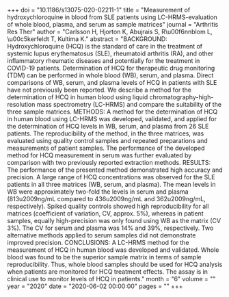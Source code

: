 +++
doi = "10.1186/s13075-020-02211-1"
title = "Measurement of hydroxychloroquine in blood from SLE patients using LC-HRMS-evaluation of whole blood, plasma, and serum as sample matrices"
journal = "Arthritis Res Ther"
author = "Carlsson H, Hjorton K, Abujrais S, R\u00f6nnblom L, \u00c5kerfeldt T, Kultima K."
abstract = "BACKGROUND: Hydroxychloroquine (HCQ) is the standard of care in the treatment of systemic lupus erythematosus (SLE), rheumatoid arthritis (RA), and other inflammatory rheumatic diseases and potentially for the treatment in COVID-19 patients. Determination of HCQ for therapeutic drug monitoring (TDM) can be performed in whole blood (WB), serum, and plasma. Direct comparisons of WB, serum, and plasma levels of HCQ in patients with SLE have not previously been reported. We describe a method for the determination of HCQ in human blood using liquid chromatography-high-resolution mass spectrometry (LC-HRMS) and compare the suitability of the three sample matrices. METHODS: A method for the determination of HCQ in human blood using LC-HRMS was developed, validated, and applied for the determination of HCQ levels in WB, serum, and plasma from 26 SLE patients. The reproducibility of the method, in the three matrices, was evaluated using quality control samples and repeated preparations and measurements of patient samples. The performance of the developed method for HCQ measurement in serum was further evaluated by comparison with two previously reported extraction methods. RESULTS: The performance of the presented method demonstrated high accuracy and precision. A large range of HCQ concentrations was observed for the SLE patients in all three matrices (WB, serum, and plasma). The mean levels in WB were approximately two-fold the levels in serum and plasma (813u2009ng/mL compared to 436u2009ng/mL and 362u2009ng/mL, respectively). Spiked quality controls showed high reproducibility for all matrices (coefficient of variation, CV, approx. 5%), whereas in patient samples, equally high-precision was only found using WB as the matrix (CV 3%). The CV for serum and plasma was 14% and 39%, respectively. Two alternative methods applied to serum samples did not demonstrate improved precision. CONCLUSIONS: A LC-HRMS method for the measurement of HCQ in human blood was developed and validated. Whole blood was found to be the superior sample matrix in terms of sample reproducibility. Thus, whole blood samples should be used for HCQ analysis when patients are monitored for HCQ treatment effects. The assay is in clinical use to monitor levels of HCQ in patients."
month = "6"
volume = ""
year = "2020"
date = "2020-06-02 00:00:00"
pages = ""
+++

